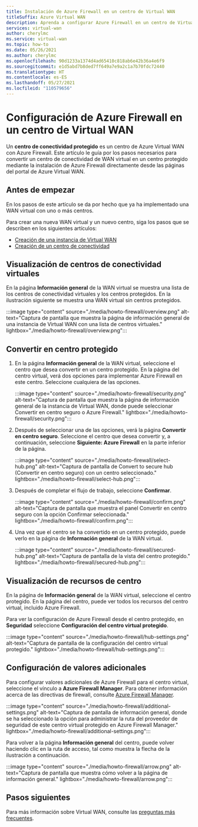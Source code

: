 ```yaml
---
title: Instalación de Azure Firewall en un centro de Virtual WAN
titleSuffix: Azure Virtual WAN
description: Aprenda a configurar Azure Firewall en un centro de Virtual WAN.
services: virtual-wan
author: cherylmc
ms.service: virtual-wan
ms.topic: how-to
ms.date: 05/26/2021
ms.author: cherylmc
ms.openlocfilehash: 90d1233a1374d4ad65410c818ab6e42b36a4e6f9
ms.sourcegitcommit: e1d5abd7b8ded7ff649a7e9a2c1a7b70fdc72440
ms.translationtype: HT
ms.contentlocale: es-ES
ms.lasthandoff: 05/27/2021
ms.locfileid: "110579656"
---
```

# <a name="configure-azure-firewall-in-a-virtual-wan-hub"></a>Configuración de Azure Firewall en un centro de Virtual WAN

Un **centro de conectividad protegido** es un centro de Azure Virtual WAN con Azure Firewall. Este artículo le guía por los pasos necesarios para convertir un centro de conectividad de WAN virtual en un centro protegido mediante la instalación de Azure Firewall directamente desde las páginas del portal de Azure Virtual WAN.

## <a name="before-you-begin"></a>Antes de empezar

En los pasos de este artículo se da por hecho que ya ha implementado una WAN virtual con uno o más centros.

Para crear una nueva WAN virtual y un nuevo centro, siga los pasos que se describen en los siguientes artículos:

* [Creación de una instancia de Virtual WAN](virtual-wan-site-to-site-portal.md#openvwan)
* [Creación de un centro de conectividad](virtual-wan-site-to-site-portal.md#hub)

## <a name="view-virtual-hubs"></a>Visualización de centros de conectividad virtuales

En la página **Información general** de la WAN virtual se muestra una lista de los centros de conectividad virtuales y los centros protegidos. En la ilustración siguiente se muestra una WAN virtual sin centros protegidos.

:::image type="content" source="./media/howto-firewall/overview.png" alt-text="Captura de pantalla que muestra la página de información general de una instancia de Virtual WAN con una lista de centros virtuales." lightbox="./media/howto-firewall/overview.png":::

## <a name="convert-to-secured-hub"></a>Convertir en centro protegido

1. En la página **Información general** de la WAN virtual, seleccione el centro que desea convertir en un centro protegido. En la página del centro virtual, verá dos opciones para implementar Azure Firewall en este centro. Seleccione cualquiera de las opciones.

   :::image type="content" source="./media/howto-firewall/security.png" alt-text="Captura de pantalla que muestra la página de información general de la instancia de Virtual WAN, donde puede seleccionar Convertir en centro seguro o Azure Firewall." lightbox="./media/howto-firewall/security.png":::

1. Después de seleccionar una de las opciones, verá la página **Convertir en centro seguro**. Seleccione el centro que desea convertir y, a continuación, seleccione **Siguiente: Azure Firewall** en la parte inferior de la página.

   :::image type="content" source="./media/howto-firewall/select-hub.png" alt-text="Captura de pantalla de Convert to secure hub (Convertir en centro seguro) con un centro seleccionado." lightbox="./media/howto-firewall/select-hub.png":::
1. Después de completar el flujo de trabajo, seleccione **Confirmar**.

   :::image type="content" source="./media/howto-firewall/confirm.png" alt-text="Captura de pantalla que muestra el panel Convertir en centro seguro con la opción Confirmar seleccionada." lightbox="./media/howto-firewall/confirm.png":::
1. Una vez que el centro se ha convertido en un centro protegido, puede verlo en la página de **Información general** de la WAN virtual.

   :::image type="content" source="./media/howto-firewall/secured-hub.png" alt-text="Captura de pantalla de la vista del centro protegido." lightbox="./media/howto-firewall/secured-hub.png":::

## <a name="view-hub-resources"></a>Visualización de recursos de centro

En la página de **Información general** de la WAN virtual, seleccione el centro protegido. En la página del centro, puede ver todos los recursos del centro virtual, incluido Azure Firewall.

Para ver la configuración de Azure Firewall desde el centro protegido, en **Seguridad** seleccione **Configuración del centro virtual protegido**.

:::image type="content" source="./media/howto-firewall/hub-settings.png" alt-text="Captura de pantalla de la configuración del centro virtual protegido." lightbox="./media/howto-firewall/hub-settings.png":::

## <a name="configure-additional-settings"></a>Configuración de valores adicionales

Para configurar valores adicionales de Azure Firewall para el centro virtual, seleccione el vínculo a **Azure Firewall Manager**. Para obtener información acerca de las directivas de firewall, consulte [Azure Firewall Manager](../firewall-manager/secure-cloud-network.md#create-a-firewall-policy-and-secure-your-hub).

:::image type="content" source="./media/howto-firewall/additional-settings.png" alt-text="Captura de pantalla de información general, donde se ha seleccionado la opción para administrar la ruta del proveedor de seguridad de este centro virtual protegido en Azure Firewall Manager." lightbox="./media/howto-firewall/additional-settings.png":::

Para volver a la página **Información general** del centro, puede volver haciendo clic en la ruta de acceso, tal como muestra la flecha de la ilustración a continuación.

:::image type="content" source="./media/howto-firewall/arrow.png" alt-text="Captura de pantalla que muestra cómo volver a la página de información general." lightbox="./media/howto-firewall/arrow.png":::

## <a name="next-steps"></a>Pasos siguientes

Para más información sobre Virtual WAN, consulte las [preguntas más frecuentes](virtual-wan-faq.md).
